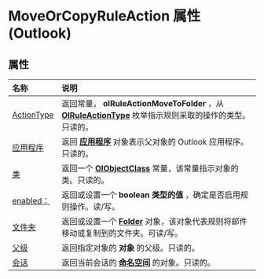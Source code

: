 
# MoveOrCopyRuleAction 属性 (Outlook)

## 属性



|**名称**|**说明**|
|:-----|:-----|
|[ActionType](204bef7d-a19a-abd1-d494-23c33aa9f145.md)|返回常量，  **olRuleActionMoveToFolder** ，从 **[OlRuleActionType](d6a39ac2-00e7-73e7-3890-ea658211eae9.md)** 枚举指示规则采取的操作的类型。只读的。|
|[应用程序](9b2b2206-9544-54b3-772b-90a0ce5da846.md)|返回 **[应用程序](797003e7-ecd1-eccb-eaaf-32d6ddde8348.md)** 对象表示父对象的 Outlook 应用程序。只读的。|
|[类](103d5283-1613-7a49-0fcf-dd9e153ed18e.md)|返回一个 **[OlObjectClass](33d724b3-df3c-2a7f-a80f-93b66d96f588.md)** 常量，该常量指示对象的类。只读的。|
|[enabled：](795374af-a8de-b771-97df-3d9e82949af0.md)|返回或设置一个 **boolean 类型的值** ，确定是否启用规则操作。读/写。|
|[文件夹](d9588bab-c863-428f-0bbe-289f0981ff0f.md)|返回或设置一个  **[Folder](3cf6cda8-6d70-666e-2643-9d9c5b9cacfc.md)** 对象，该对象代表规则将邮件移动或复制到的文件夹。可读/写。|
|[父级](07231a6d-d64c-81a4-1ffa-73b3c97b6e32.md)|返回指定对象的 **对象** 的父级。只读的。|
|[会话](a77c9ccf-6f8d-92de-f6d4-1f3d7e92c810.md)|返回当前会话的 **[命名空间](f0dcaa19-07f5-5d42-a3bf-2e42b7885644.md)** 的对象。只读的。|
